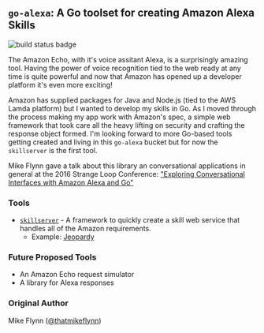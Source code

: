 ## `go-alexa`: A Go toolset for creating Amazon Alexa Skills

![build status badge](https://travis-ci.org/mikeflynn/go-alexa.svg?branch=master)

The Amazon Echo, with it's voice assitant Alexa, is a surprisingly amazing tool. Having the power of voice recognition tied to the web ready at any time is quite powerful and now that Amazon has opened up a developer platform it's even more exciting!

Amazon has supplied packages for Java and Node.js (tied to the AWS Lamda platform) but I wanted to develop my skills in Go. As I moved through the process making my app work with Amazon's spec, a simple web framework that took care all the heavy lifting on security and crafting the response object formed. I'm looking forward to more Go-based tools getting created and living in this `go-alexa` bucket but for now the `skillserver` is the first tool.

Mike Flynn gave a talk about this library an conversational applications in general at the 2016 Strange Loop Conference: ["Exploring Conversational Interfaces with Amazon Alexa and Go"](https://www.youtube.com/watch?v=pDdE3PKy6mo)

### Tools

* [`skillserver`](skillserver/) - A framework to quickly create a skill web service that handles all of the Amazon requirements.
  * Example: [Jeopardy](skillserver/examples/jeopardy)

### Future Proposed Tools

* An Amazon Echo request simulator
* A library for Alexa responses

### Original Author

Mike Flynn ([@thatmikeflynn](http://twitter.com/thatmikeflynn))

